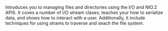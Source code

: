 Introduces you to managing files and directories using the I/O and NIO.2 APIS.
It coves a number of I/O stream clases, teaches your how to serialize data,
and shows how to interact with a user. Additionally, it include techniques for using
strams to traverse and seach the file system.